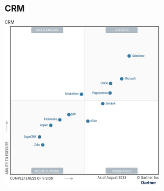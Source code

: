 # CRM
CRM 
![CRM](https://github.com/txuswashere/CRM/raw/main/crm-gartner-magic-quadrant-2023.jpg)

